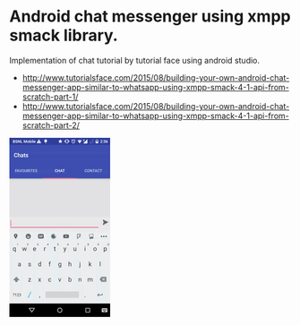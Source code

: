 # Android chat messenger using xmpp smack library.

Implementation of chat tutorial by tutorial face using android studio. 
-  http://www.tutorialsface.com/2015/08/building-your-own-android-chat-messenger-app-similar-to-whatsapp-using-xmpp-smack-4-1-api-from-scratch-part-1/
-  http://www.tutorialsface.com/2015/08/building-your-own-android-chat-messenger-app-similar-to-whatsapp-using-xmpp-smack-4-1-api-from-scratch-part-2/


![img](images/demo.gif)
